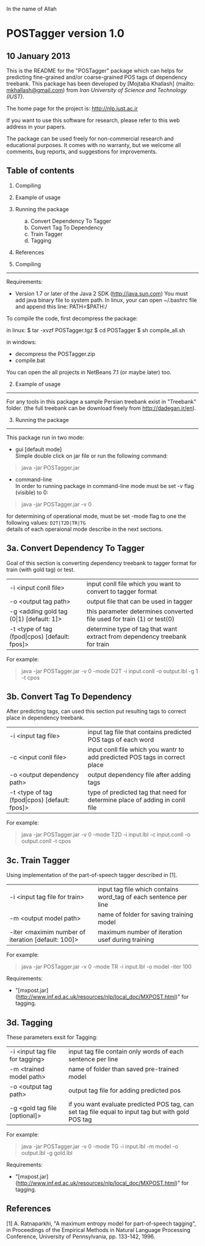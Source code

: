 In the name of Allah


POSTagger version 1.0
===================
   10 January 2013
-----------------------

This is the README for the "POSTagger" package which can helps for predicting
fine-grained and/or coarse-grained POS tags of dependency treebank. This package 
has been developed by [Mojtaba Khallash] (mailto: mkhallash@gmail.com) from _Iran 
University of Science  and Technology (IUST)_.

The home page for the project is:
	http://nlp.iust.ac.ir
	
If you want to use this software for research, please refer to this web address 
in your papers.

The package can be used freely for non-commercial research and educational 
purposes. It comes with no  warranty, but we welcome all comments, bug reports, 
and suggestions for improvements.

Table of contents
------------------

1. Compiling
2. Example of usage
3. Running the package
   <ul>
   a. Convert Dependency To Tagger<br/>
   b. Convert Tag To Dependency<br/>
   c. Train Tagger<br/>
   d. Tagging<br/>
   </ul>
4. References

1. Compiling
----------------

Requirements:
* Version 1.7 or later of the Java 2 SDK (http://java.sun.com)
  You must add java binary file to system path. In linux, your
  can open ~/.bashrc file and append this line:
    PATH=$PATH:/<address-of-bin-folder-of-JRE>

To compile the code, first decompress the package:

in linux:
$ tar -xvzf POSTagger.tgz
$ cd POSTagger
$ sh compile_all.sh

in windows:
- decompress the POSTagger.zip
- compile.bat

You can open the all projects in NetBeans 7.1 (or maybe later) too.

2. Example of usage
---------------------

For any tools in this package a sample Persian treebank exist in "Treebank" 
folder. 
(the full treebank can be download freely from http://dadegan.ir/en).

3. Running the package
-------------------------

This package run in two mode: 

* gui [default mode]<br/>
Simple double click on jar file or run the following command:

> java -jar POSTagger.jar

* command-line<br/>
In order to running package in command-line mode must be set -v flag (visible) 
to 0:

> java -jar POSTagger.jar -v 0

for determining of operational mode, must be set -mode flag to one the following 
values: `D2T|T2D|TR|TG`<br/>
details of each operaional mode describe in the next sections.

3a. Convert Dependency To Tagger
---------------------------------

Goal of this section is converting dependency treebank to tagger format for 
train (with gold tag) or test.

<table>
<tr><td>-i &lt;input conll file&gt;</td><td>input conll file which you want to convert to tagger format</td></tr>
<tr><td>-o &lt;output tag path&gt;</td><td>output file that can be used in tagger</td></tr>
<tr><td>-g &lt;adding gold tag (0|1) [default: 1]&gt;</td><td>this parameter determines converted file used for train (1) or test(0)</td></tr>
<tr><td>-t &lt;type of tag (fpod|cpos) [default: fpos]&gt;</td><td>determine type of tag that want extract from dependency treebank for train</td></tr>
</table>
	

For example:

> java -jar POSTagger.jar -v 0 -mode D2T -i input.conll -o output.lbl -g 1 -t cpos

3b. Convert Tag To Dependency
------------------------------

After predicting tags, can used this section put resulting tags to correct place 
in dependency treebank.

<table>
<tr><td>-i &lt;input tag file&gt;</td><td>input tag file that contains predicted POS tags of each word</td></tr>
<tr><td>-c &lt;input conll file&gt;</td><td>input conll file which you wantr to add predicted POS tags in correct place</td></tr>
<tr><td>-o &lt;output dependency path&gt;</td><td>output dependency file after adding tags</td></tr>
<tr><td>-t &lt;type of tag (fpod|cpos) [default: fpos]&gt;</td><td>type of predicted tag that need for determine place of adding in conll file</td></tr>
</table>

For example:

> java -jar POSTagger.jar -v 0 -mode T2D -i input.lbl -c input.conll -o output.conll -t cpos

3c. Train Tagger
------------------

Using implementation of the part-of-speech tagger described in [1].

<table>
<tr><td>-i &lt;input tag file for train&gt;</td><td>input tag file which contains word_tag of each sentence per line</td></tr>
<tr><td>-m &lt;output model path&gt;</td><td>name of folder for saving training model</td></tr>
<tr><td>-iter &lt;maximim number of iteration [default: 100]&gt;</td><td>maximum number of iteration usef during training</td></tr>
</table>
		
For example:

> java -jar POSTagger.jar -v 0 -mode TR -i input.lbl -o model -iter 100

Requirements:
* "[mxpost.jar] (http://www.inf.ed.ac.uk/resources/nlp/local_doc/MXPOST.html)" for tagging.

3d. Tagging
------------------

These parameters exsit for Tagging:

<table>
<tr><td>-i &lt;input tag file for tagging&gt;</td><td>input tag file contain only words of each sentence per line</td></tr>
<tr><td>-m &lt;trained model path&gt;</td><td>name of folder than saved pre-trained model</td></tr>
<tr><td>-o &lt;output tag path&gt;</td><td>output tag file for adding predicted pos</td></tr>
<tr><td>-g &lt;gold tag file [optional]&gt;</td><td>if you want evaluate predicted POS tag, can set tag file equal to input tag but with gold POS tag</td></tr>
</table>
		
For example:

> java -jar POSTagger.jar -v 0 -mode TG -i input.lbl -m model -o output.lbl -g gold.lbl

Requirements:
* "[mxpost.jar] (http://www.inf.ed.ac.uk/resources/nlp/local_doc/MXPOST.html)" for tagging.

References
------------
[1]	A. Ratnaparkhi, "A maximum entropy model for part-of-speech tagging", in 
Proceedings of  the Empirical Methods in Natural Language Processing 
Conference, University of Pennsylvania, pp. 133-142, 1996.